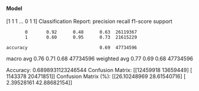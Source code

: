 #### Model
[1 1 1 ... 0 1 1]
Classification Report:
              precision    recall  f1-score   support

           0       0.92      0.48      0.63  26119367
           1       0.60      0.95      0.73  21615229

    accuracy                           0.69  47734596
   macro avg       0.76      0.71      0.68  47734596
weighted avg       0.77      0.69      0.68  47734596

Accuracy: 0.6898931123246544
Confusion Matrix:
[[12459918 13659449]
 [ 1143378 20471851]]
Confusion Matrix (%):
[[26.10248969 28.61540716]
 [ 2.39528161 42.88682154]]
